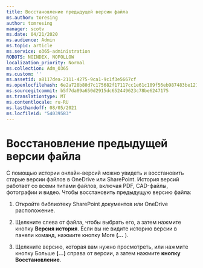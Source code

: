 ```yaml
---
title: Восстановление предыдущей версии файла
ms.author: toresing
author: tomresing
manager: scotv
ms.date: 04/21/2020
ms.audience: Admin
ms.topic: article
ms.service: o365-administration
ROBOTS: NOINDEX, NOFOLLOW
localization_priority: Normal
ms.collection: Adm_O365
ms.custom: ''
ms.assetid: a8117dea-2111-4275-9ca1-9c1f3e5667cf
ms.openlocfilehash: 6e2a728b80d7c175682f17117cc1e61c109f56eb987483be12187d048467a4c4
ms.sourcegitcommit: b5f7da89a650d2915dc652449623c78be6247175
ms.translationtype: MT
ms.contentlocale: ru-RU
ms.lasthandoff: 08/05/2021
ms.locfileid: "54039583"
---
```

# <a name="restore-a-previous-file-version"></a>Восстановление предыдущей версии файла

С помощью истории онлайн-версий можно увидеть и восстановить старые версии файлов в OneDrive или SharePoint. История версий работает со всеми типами файлов, включая PDF, CAD-файлы, фотографии и видео. Чтобы восстановить предыдущую версию файла:
  
1. Откройте библиотеку SharePoint документов или OneDrive расположение.
    
2. Щелкните слева от файла, чтобы выбрать его, а затем нажмите кнопку **Версия история**. Если вы не видите историю версии в панели команд, нажмите кнопку More **(...** ). 
    
3. Щелкните версию, которая вам нужно просмотреть, или нажмите кнопку Больше **(...)** справа от версии, а затем нажмите **кнопку Восстановление**.
    

